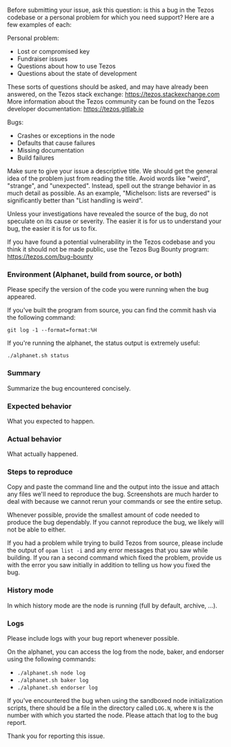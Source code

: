Before submitting your issue, ask this question: is this a bug in the Tezos codebase or a personal problem for which you need support? Here are a few examples of each:

Personal problem:
* Lost or compromised key
* Fundraiser issues
* Questions about how to use Tezos
* Questions about the state of development

These sorts of questions should be asked, and may have already been answered, on the Tezos stack exchange: https://tezos.stackexchange.com
More information about the Tezos community can be found on the Tezos developer documentation: https://tezos.gitlab.io

Bugs:
* Crashes or exceptions in the node
* Defaults that cause failures
* Missing documentation
* Build failures

Make sure to give your issue a descriptive title. 
We should get the general idea of the problem just from reading the title. 
Avoid words like "weird", "strange", and "unexpected".
Instead, spell out the strange behavior in as much detail as possible. 
As an example, "Michelson: lists are reversed" is significantly better than "List handling is weird".

Unless your investigations have revealed the source of the bug, do not speculate on its cause or severity.
The easier it is for us to understand your bug, the easier it is for us to fix.

If you have found a potential vulnerability in the Tezos codebase and you think it should not be made public, 
use the Tezos Bug Bounty program: https://tezos.com/bug-bounty

### Environment (Alphanet, build from source, or both)

Please specify the version of the code you were running when the bug appeared.

If you've built the program from source, you can find the commit hash via the following command:

`git log -1 --format=format:%H`

If you're running the alphanet, the status output is extremely useful:

`./alphanet.sh status`

### Summary

Summarize the bug encountered concisely.

### Expected behavior

What you expected to happen.

### Actual behavior

What actually happened.

### Steps to reproduce

Copy and paste the command line and the output into the issue and attach any files we'll need to reproduce the bug.
Screenshots are much harder to deal with because we cannot rerun your commands or see the entire setup.

Whenever possible, provide the smallest amount of code needed to produce the bug dependably.
If you cannot reproduce the bug, we likely will not be able to either.

If you had a problem while trying to build Tezos from source, please include the output of `opam list -i` and any error messages that you saw while building. 
If you ran a second command which fixed the problem, provide us with the error you saw initially in addition to telling us how you fixed the bug.

### History mode

In which history mode are the node is running (full by default, archive, ...).

### Logs

Please include logs with your bug report whenever possible.

On the alphanet, you can access the log from the node, baker, and endorser using the following commands:
* `./alphanet.sh node log`
* `./alphanet.sh baker log`
* `./alphanet.sh endorser log`

If you've encountered the bug when using the sandboxed node initialization scripts, there should be a file in the directory called `LOG.N`, where `N` is the number with which you started the node. 
Please attach that log to the bug report.


Thank you for reporting this issue.
